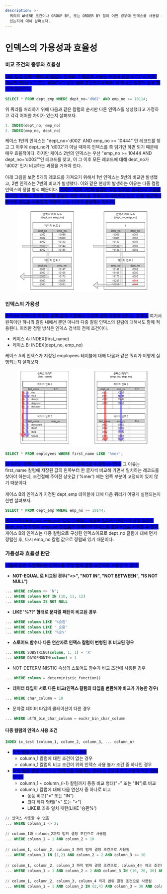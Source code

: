 ```yaml
---
description: >-
  쿼리의 WHERE 조건이나 GROUP BY, 또는 ORDER BY 절이 어떤 경우에 인덱스를 사용할 수 있고 어떤 방식으로 사용할 수
  있는지에 대해 살펴보자.
---
```


# 인덱스의 가용성과 효율성

### 비교 조건의 종류와 효율성

<mark style="background-color:blue;">다중 칼럼 인덱스에서 각 칼럼의 순서와 그 칼럼에 사용된 조건이 동등 비교("=")인지 아니면 크다(">") 또는 작다("<") 같은 범위 조건인지에 따라 각 인덱스 칼럼의 활용 형태가 달라진다.</mark>

```sql
SELECT * FROM dept_emp WHERE dept_no='d002' AND emp_no >= 10114;
```

위 쿼리를 처리하기 위해 다음과 같은 칼럼의 순서만 다른 인덱스를 생성했다고 가정하고 각각 어떠한 차이가 있는지 살펴보자.

```sql
1. INDEX(dept_no, emp_no)
2. INDEX(emp_no, dept_no)
```

케이스 1번의 인덱스는 "dept\_no='d002' AND emp\_no >= 10444" 인 레코드를 찾고 그 이후에 dept\_no가 'd002'가 아닐 때까지 인덱스를 쭉 읽기만 하면 되기 때문에 매우 효율적이다. 하지만 케이스 2번의 인덱스는 우선 "emp\_no >= 10444 AND dept\_no='d002'"인 레코드를 찾고, 이 그 이후 모든 레코드에 대해 dept\_no가 'd002' 인지 비교하는 과정을 거쳐야 한다. \
\
아래 그림을 보면 5개의 레코드를 가져오기 위해서 1번 인덱스는 5번의 비교만 발생했고, 2번 인덱스는 7번의 비교가 발생했다. 이와 같은 현상이 발생하는 이유는 다중 컬럼 인덱스의 정렬 방식 때문이다. <mark style="background-color:blue;">인덱스 1번의 2번째 컬럼은 작업 범위를 좁히는데 도움을 주지만, 인덱스 2번의 2번째 컬럼은 작업 범위를 좁히는데 사용되지 않고 값을 비교하는 필터링 용도로 사용되기 때문에 성능 차이가 발생하는 것이다.</mark>

<div align="left">

<figure><img src="../../.gitbook/assets/mysql-indexcolumn.drawio.png" alt=""><figcaption></figcaption></figure>

</div>

### 인덱스의 가용성

<mark style="background-color:blue;">B-Tree 인덱스의 특징은 왼쪽 값에 기준해서 오른쪽 값이 정렬돼 있다는 것이다.</mark> 여기서 왼쪽이란 하나의 칼럼 내에서 뿐만 아니라 다중 칼럼 인덱스의 칼럼에 대해서도 함께 적용된다. 이러한 정렬 방식은 인덱스 검색의 전제 조건이다.

* 케이스 A: INDEX(first\_name)
* 케이스 B: INDEX(dept\_no, emp\_no)

케이스 A의 인덱스가 지정된 employees 테이블에 대해 다음과 같은 쿼리가 어떻게 실행되는지 살펴보자.&#x20;

<div align="left">

<figure><img src="../../.gitbook/assets/mysql-indexleft.drawio (1).png" alt=""><figcaption></figcaption></figure>

</div>

```sql
SELECT * FROM employees WHERE first_name LIKE '%mer';
```

<mark style="background-color:blue;">이 쿼리는 인덱스 레인지 스캔 방식으로 인덱스를 이용할 수 없다.</mark> 그 이유는 first\_name 칼럼에 저장된 값의 왼쪽부터 한 글자씩 비교해 가면서 일치하는 레코드를 찾아야 하는데, 조건절에 주어진 상숫값 ('%mer') 에는 왼쪽 부분이 고정되어 있지 않기 때문이다.\
\
케이스 B의 인덱스가 지정된 dept\_emp 테이블에 대해 다음 쿼리가 어떻게 실행되는지 한번 살펴보자.

```sql
SELECT * FROM dept_emp WHERE emp_no >= 10144;
```

<mark style="background-color:blue;">인덱스가 (dept\_no, emp\_no) 칼럼 순서대로 생성돼 있다면 인덱스의 선행 칼럼인 dept\_no 조건 없이 emp\_no 값으로만 검색하면 인덱스를 효율적으로 사용할 수 없다</mark>. 케이스 B의 인덱스는 다중 칼럼으로 구성된 인덱스이므로 dept\_no 칼럼에 대해 먼저 정렬한 후, 다시 emp\_no 칼럼 값으로 정렬돼 있기 때문이다.



### 가용성과 효율성 판단

<mark style="background-color:blue;">다음과 같은 조건에서는 인덱스를 작업 범위 결정 조건으로 사용할 수 없다.</mark>&#x20;



* **NOT-EQUAL 로 비교된 경우("<>", "NOT IN", "NOT BETWEEN", "IS NOT NULL")**

```sql
... WHERE column <> 'N';
... WHERE column NOT IN (10, 11, 12)
... WHERE column IS NOT NULL
```

* **LIKE '%??' 형태로 문자열 패턴이 비교된 경우**

```sql
... WHERE column LIKE '%승환'
... WHERE column LIKE '_승환'
... WHERE column LIKE '%승%'
```

* **스토어드 함수나 다른 연산자로 인덱스 칼럼이 변형된 후 비교된 경우**

```sql
... WHERE SUBSTRING(column, 1, 1) = 'X'
... WHERE DAYOFMONTH(column) = 1
```

* NOT-DETERMINISTIC 속성의 스토어드 함수가 비교 조건에 사용된 경우

```sql
... WHERE column = deterministic_function()
```

* **데이터 타입이 서로 다른 비교(인덱스 칼럼의 타입을 변환해야 비교가 가능한 경우)**

```sql
... WHERE char_column = 10
```

* 문자열 데이터 타입의 콜레이션이 다른 경우

```sql
... WHERE utf8_bin_char_column = euckr_bin_char_column
```



#### 다중 컬럼의 인덱스 사용 조건

```sql
INDEX ix_test (column_1, column_2, column_3, ... column_n)
```

* <mark style="background-color:blue;">작업 범위 인덱스로 사용하지 못하는 경우</mark>
  * column\_1 칼럼에  대한 조건이 없는 경우
  * column\_1 칼럼의 비교 조건이 위의 인덱스 사용 불가 조건 중 하나인 경우
* <mark style="background-color:blue;">작업 범위 결정 조건으로 인덱스를 사용하는 경우(i는 2보다 크고 n보다 작은 임의의 값)</mark>
  * column\_1 \~ column\_(i-1) 칼럼까지 동등 비교 형태("=" 또는 "IN")로 비교
  * column\_i 칼럼에 대해 다음 연산자 중 하나로 비교
    * 동등 비교("=" 또는 "IN")
    * 크다 작다 형태(">" 또는 "<")
    * LIKE로 좌측 일치 패턴(LIKE '승환%')

```sql
// 인덱스 사용할 수 없음
... WHERE column_1 <> 2;

// column_1과 column_2까지 범위 결정 조건으로 사용됨
... WHERE column_1 = 1 AND column_2 > 10

// column_1, column_2, column_3 까지 범위 결정 조건으로 사용됨
... WHERE column_1 IN (1,2) AND column_2 = 2 AND column_3 <= 10

// column_1, column_2, column_3 까지 범위 결정 조건으로, column_4는 체크 조건으로 사용됨
... WHERE column_1 = 1 AND column_2 = 2 AND column_3 IN (10, 20, 30) AND column_4 <> 100

// column_1, column_2, column_3, column_4 까지 범위 결정 조건으로 사용됨
... WHERE column_1 = 1 AND column_2 IN (2,4) AND column_3 = 30 AND column_4 LIKE '김승%';
```
